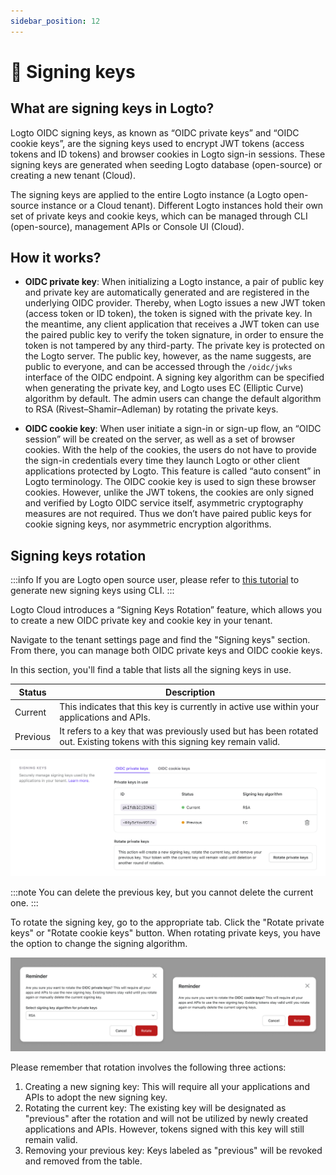 ```yaml
---
sidebar_position: 12
---
```


# 🔑 Signing keys

## What are signing keys in Logto?

Logto OIDC signing keys, as known as “OIDC private keys” and “OIDC cookie keys”, are the signing keys used to encrypt JWT tokens (access tokens and ID tokens) and browser cookies in Logto sign-in sessions. These signing keys are generated when seeding Logto database (open-source) or creating a new tenant (Cloud).

The signing keys are applied to the entire Logto instance (a Logto open-source instance or a Cloud tenant). Different Logto instances hold their own set of private keys and cookie keys, which can be managed through CLI (open-source), management APIs or Console UI (Cloud).

## How it works?

- **OIDC private key**: When initializing a Logto instance, a pair of public key and private key are automatically generated and are registered in the underlying OIDC provider. Thereby, when Logto issues a new JWT token (access token or ID token), the token is signed with the private key. In the meantime, any client application that receives a JWT token can use the paired public key to verify the token signature, in order to ensure the token is not tampered by any third-party. The private key is protected on the Logto server. The public key, however, as the name suggests, are public to everyone, and can be accessed through the `/oidc/jwks` interface of the OIDC endpoint.
  A signing key algorithm can be specified when generating the private key, and Logto uses EC (Elliptic Curve) algorithm by default. The admin users can change the default algorithm to RSA (Rivest–Shamir–Adleman) by rotating the private keys.

- **OIDC cookie key**: When user initiate a sign-in or sign-up flow, an “OIDC session” will be created on the server, as well as a set of browser cookies. With the help of the cookies, the users do not have to provide the sign-in credentials every time they launch Logto or other client applications protected by Logto. This feature is called “auto consent” in Logto terminology. The OIDC cookie key is used to sign these browser cookies.
  However, unlike the JWT tokens, the cookies are only signed and verified by Logto OIDC service itself, asymmetric cryptography measures are not required. Thus we don’t have paired public keys for cookie signing keys, nor asymmetric encryption algorithms.

## Signing keys rotation

:::info
If you are Logto open source user, please refer to [this tutorial](/docs/tutorials/using-cli/rotate-signing-keys/) to generate new signing keys using CLI.
:::

Logto Cloud introduces a “Signing Keys Rotation” feature, which allows you to create a new OIDC private key and cookie key in your tenant.

Navigate to the tenant settings page and find the "Signing keys" section. From there, you can manage both OIDC private keys and OIDC cookie keys.

In this section, you'll find a table that lists all the signing keys in use.

| Status   | Description                                                                                                               |
| -------- | ------------------------------------------------------------------------------------------------------------------------- |
| Current  | This indicates that this key is currently in active use within your applications and APIs.                                |
| Previous | It refers to a key that was previously used but has been rotated out. Existing tokens with this signing key remain valid. |

![Console UI](./assets/console-rotate-keys.webp)

:::note
You can delete the previous key, but you cannot delete the current one.
:::

To rotate the signing key, go to the appropriate tab. Click the "Rotate private keys" or "Rotate cookie keys" button. When rotating private keys, you have the option to change the signing algorithm.

![Rotate keys dialog UI](./assets/rotate-keys.webp)

Please remember that rotation involves the following three actions:

1. Creating a new signing key: This will require all your applications and APIs to adopt the new signing key.
2. Rotating the current key: The existing key will be designated as "previous" after the rotation and will not be utilized by newly created applications and APIs. However, tokens signed with this key will still remain valid.
3. Removing your previous key: Keys labeled as "previous" will be revoked and removed from the table.
